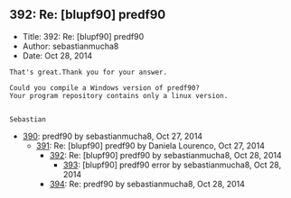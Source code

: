 ## 392: Re: [blupf90] predf90

- Title: 392: Re: [blupf90] predf90
- Author: sebastianmucha8
- Date: Oct 28, 2014
```
That's great.Thank you for your answer.

Could you compile a Windows version of predf90?
Your program repository contains only a linux version.


Sebastian
```

- [390](0390.md): predf90 by sebastianmucha8, Oct 27, 2014
    - [391](0391.md): Re: [blupf90] predf90 by Daniela Lourenco, Oct 27, 2014
        - [392](0392.md): Re: [blupf90] predf90 by sebastianmucha8, Oct 28, 2014
            - [393](0393.md): [blupf90] predf90 error by sebastianmucha8, Oct 28, 2014
        - [394](0394.md): Re: predf90 by sebastianmucha8, Oct 28, 2014
